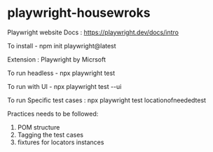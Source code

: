 # playwright-housewroks

Playwright website Docs :  https://playwright.dev/docs/intro 

To install - npm init playwright@latest


Extension : Playwright by Micrsoft 

To run headless - npx playwright test


To run with UI  - npx playwright test --ui

To run Specific test cases : npx playwright test locationofneededtest


Practices needs to be followed:
1. POM structure
2. Tagging the test cases
3. fixtures for locators instances

